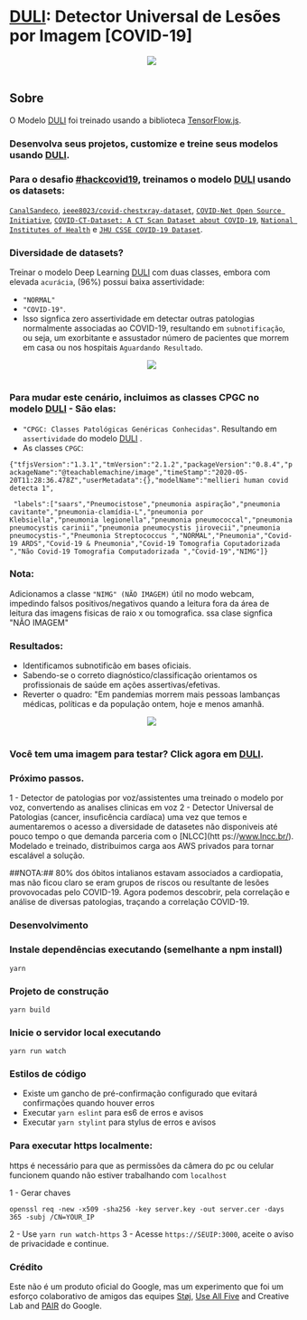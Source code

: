 # [DULI](https://teachablemachine.withgoogle.com/models/1f9ATyXbr): Detector Universal de Lesões por Imagem [COVID-19]


<div align="center">
  <img src="https://challengepost-s3-challengepost.netdna-ssl.com/photos/production/software_photos/001/100/426/datas/original.png" /><br /><br />
</div>


## Sobre
O Modelo [DULI](https://teachablemachine.withgoogle.com/models/1f9ATyXbr) foi treinado usando a biblioteca [TensorFlow.js](https://js.tensorflow.org/).

### Desenvolva seus projetos, customize e treine seus modelos usando [DULI](https://teachablemachine.withgoogle.com/models/1f9ATyXbr).

### Para o desafio [#hackcovid19]( https://devpost.com/software/covid-19-detect-ii), treinamos o modelo [DULI](https://teachablemachine.withgoogle.com/models/1f9ATyXbr) usando os datasets:

[`CanalSandeco`](https://github.com/scoobiii/CanalSandeco/tree/master/Deep%20Learning%20s%C3%A9rie/%2315%20-%20Detectando%20Covid-19%20em%20imagens%20m%C3%A9dicas/dataset), [`ieee8023/covid-chestxray-dataset`](https://github.com/scoobiii/covid-chestxray-dataset/tree/master/images),  [`COVID-Net Open Source Initiative`](https://github.com/lindawangg/COVID-Net),  [`COVID-CT-Dataset: A CT Scan Dataset about COVID-19`](https://github.com/UCSD-AI4H/COVID-CT),  [`National Institutes of Health`](https://www.nih.gov/news-events/news-releases/nih-clinical-center-releases-dataset-32000-ct-images) e [`JHU CSSE COVID-19 Dataset`](https://github.com/CSSEGISandData/COVID-19/tree/master/csse_covid_19_data).

### Diversidade de datasets? 
Treinar o modelo Deep Learning [DULI](https://teachablemachine.withgoogle.com/models/1f9ATyXbr) com duas classes, embora com elevada `acurácia`, (96%) possui baixa assertividade:
- `"NORMAL"`
- `"COVID-19"`. 
- Isso signfica zero assertividade em detectar outras patologias normalmente associadas ao COVID-19, resultando em `subnotificação`, ou seja, um exorbitante e assustador número de pacientes que morrem em casa ou nos hospitais `Aguardando Resultado`.

<div align="center">
  <img src="https://challengepost-s3-challengepost.netdna-ssl.com/photos/production/software_photos/001/095/316/datas/original.jpg" /><br /><br />
</div> 

### Para mudar este cenário, incluimos as classes CPGC no modelo [DULI](https://teachablemachine.withgoogle.com/models/1f9ATyXbr) - São elas: 
- `"CPGC: Classes Patológicas Genéricas Conhecidas"`. Resultando em `assertividade` do modelo  [DULI](https://teachablemachine.withgoogle.com/models/1f9ATyXbr) .
- As classes `CPGC`:

`{"tfjsVersion":"1.3.1","tmVersion":"2.1.2","packageVersion":"0.8.4","packageName":"@teachablemachine/image","timeStamp":"2020-05-20T11:28:36.478Z","userMetadata":{},"modelName":"mellieri human covid detecta 1",`

``` "labels":["saars","Pneumocistose","pneumonia aspiração","pneumonia cavitante","pneumonia-clamídia-L","pneumonia por Klebsiella","pneumonia legionella","pneumonia pneumococcal","pneumonia pneumocystis carinii","pneumonia pneumocystis jirovecii","pneumonia pneumocystis-","Pneumonia Streptococcus ","NORMAL","Pneumonia","Covid-19 ARDS","Covid-19 & Pneumonia","Covid-19 Tomografia Coputadorizada ","Não Covid-19 Tomografia Computadorizada ","Covid-19","NIMG"]}```

### Nota:
Adicionamos a classe `"NIMG" (NÃO IMAGEM)` útil no modo webcam, impedindo falsos positivos/negativos quando a leitura fora da área de leitura das imagens fisicas de raio x ou tomografica. ssa clase signfica "NÃO IMAGEM"

### Resultados:
- Identificamos subnotificão em bases oficiais.
- Sabendo-se o correto diagnóstico/classificação orientamos os profissionais de saúde em ações assertivas/efetivas.
- Reverter o quadro: "Em pandemias morrem mais pessoas lambanças médicas, políticas e da população ontem, hoje e menos amanhã.

<div align="center">
  <img src="https://challengepost-s3-challengepost.netdna-ssl.com/photos/production/software_photos/001/100/457/datas/original.png" /><br /><br />
</div>

### Você tem uma imagem para testar? Click agora em [DULI](https://teachablemachine.withgoogle.com/models/1f9ATyXbr).

### Próximo passos.

1 - Detector de patologias por voz/assistentes uma treinado o modelo por voz, convertendo as analises clinicas em voz 
2 - Detector Universal de Patologias (cancer, insuficência cardíaca) uma vez que temos e aumentaremos o acesso a diversidade de datasetes não disponiveis até pouco tempo o que demanda parceria com o [NLCC](htt ps://www.lncc.br/). Modelado e treinado, distribuimos carga aos AWS privados para tornar escalável a solução.

##NOTA:##
80% dos óbitos intalianos estavam associados a cardiopatia, mas não ficou claro se eram grupos de riscos ou resultante de lesões provovocadas pelo COVID-19. Agora podemos descobrir, pela correlação e análise de diversas patologias, traçando a correlação COVID-19.

### Desenvolvimento
### Instale dependências executando (semelhante a npm install)
```
yarn
```
### Projeto de construção
```
yarn build
```
### Inicie o servidor local executando
``` 
yarn run watch
```
### Estilos de código
- Existe um gancho de pré-confirmação configurado que evitará confirmações quando houver erros
- Executar `yarn eslint` para es6 de erros e avisos
- Executar `yarn stylint` para stylus de erros e avisos

### Para executar https localmente:
https é necessário para que as permissões da câmera do pc ou celular funcionem quando não estiver trabalhando com `localhost`

1 - Gerar chaves
``` openssl genrsa -out server.key 2048
openssl req -new -x509 -sha256 -key server.key -out server.cer -days 365 -subj /CN=YOUR_IP
````
2 - Use `yarn run watch-https`
3 - Acesse `https://SEUIP:3000`, aceite o aviso de privacidade e continue.
### Crédito
Este não é um produto oficial do Google, mas um experimento que foi um esforço colaborativo de amigos das equipes [Støj](http://stoj.io/), [Use All Five](https://useallfive.com/) and Creative Lab and [PAIR](https://ai.google/pair/) do Google.
